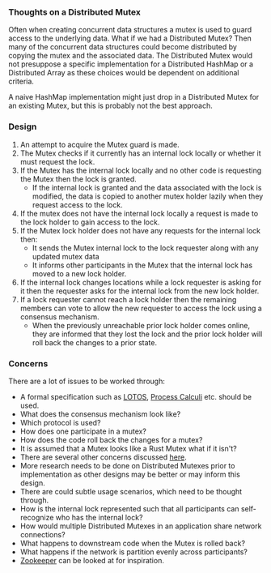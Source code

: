 ### Thoughts on a Distributed Mutex

Often when creating concurrent data structures a mutex is used to guard access
to the underlying data. What if we had a Distributed Mutex? Then many of
the concurrent data structures could become distributed by copying the mutex
and the associated data. The Distributed Mutex would not presuppose a specific
implementation for a Distributed HashMap or a Distributed Array as these
choices would be dependent on additional criteria. 

A naive HashMap implementation might just drop in a Distributed Mutex for an
existing Mutex, but this is probably not the best approach.

### Design

1. An attempt to acquire the Mutex guard is made.
2. The Mutex checks if it currently has an internal lock locally or whether it must request the lock.
3. If the Mutex has the internal lock locally and no other code is requesting the Mutex then the lock is granted.
    - If the internal lock is granted and the data associated with the lock is modified, the data is
      copied to another mutex holder lazily when they request access to the lock.
4. If the mutex does not have the internal lock locally a request is made to the lock holder to gain access to the lock.
5. If the Mutex lock holder does not have any requests for the internal lock then:
    - It sends the Mutex internal lock to the lock requester along with any updated mutex data
    - It informs other participants in the Mutex that the internal lock has moved to a new lock holder.
6. If the internal lock changes locations while a lock requester is asking for 
   it then the requester asks for the internal lock from the new lock holder.
7. If a lock requester cannot reach a lock holder then the remaining members
    can vote to allow the new requester to access the lock using a consensus 
    mechanism.
    - When the previously unreachable prior lock holder comes online, they are informed
        that they lost the lock and the prior lock holder will roll back the changes
        to a prior state.

### Concerns

There are a lot of issues to be worked through:

- A formal specification such as 
  [LOTOS](https://en.wikipedia.org/wiki/Language_Of_Temporal_Ordering_Specification),
  [Process Calculi](https://en.wikipedia.org/wiki/Language_Of_Temporal_Ordering_Specification) 
  etc. should be used.
- What does the consensus mechanism look like?
- Which protocol is used?
- How does one participate in a mutex?
- How does the code roll back the changes for a mutex?
- It is assumed that a Mutex looks like a Rust Mutex what if it isn't?
- There are several other concerns discussed [here](https://cliffle.com/blog/rust-mutexes/).
- More research needs to be done on Distributed Mutexes prior to implementation
    as other designs may be better or may inform this design.
- There are could subtle usage scenarios, which need to be thought through.
- How is the internal lock represented such that all participants can self-recognize 
  who has the internal lock?
- How would multiple Distributed Mutexes in an application share network connections?
- What happens to downstream code when the Mutex is rolled back?
- What happens if the network is partition evenly across participants?
- [Zookeeper](https://zookeeper.apache.org/) can be looked at for inspiration.
